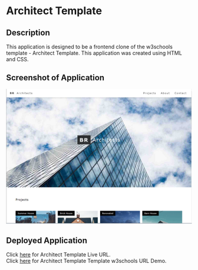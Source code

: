 # Architect Template

## Description
This application is designed to be a frontend clone of the w3schools template - Architect Template. This application was created using HTML and CSS.

## Screenshot of Application
![Screenshot](homepage-architect.png)

## Deployed Application
Click [here](https://angelomarlopez.github.io/ArchitectTemplate/) for Architect Template Live URL.  
Click [here](https://www.w3schools.com/w3css/tryw3css_templates_architect.htm) for Architect Template Template w3schools URL Demo.
